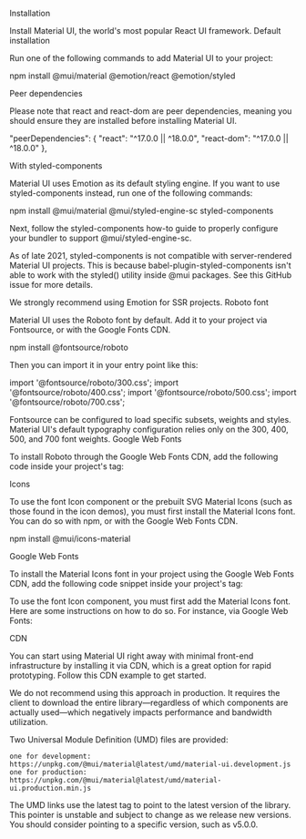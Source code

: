 Installation

Install Material UI, the world's most popular React UI framework.
Default installation

Run one of the following commands to add Material UI to your project:

npm install @mui/material @emotion/react @emotion/styled

Peer dependencies

Please note that react and react-dom are peer dependencies, meaning you should ensure they are installed before installing Material UI.

"peerDependencies": {
  "react": "^17.0.0 || ^18.0.0",
  "react-dom": "^17.0.0 || ^18.0.0"
},

With styled-components

Material UI uses Emotion as its default styling engine. If you want to use styled-components instead, run one of the following commands:

npm install @mui/material @mui/styled-engine-sc styled-components

Next, follow the styled-components how-to guide to properly configure your bundler to support @mui/styled-engine-sc.

As of late 2021, styled-components is not compatible with server-rendered Material UI projects. This is because babel-plugin-styled-components isn't able to work with the styled() utility inside @mui packages. See this GitHub issue for more details.

We strongly recommend using Emotion for SSR projects.
Roboto font

Material UI uses the Roboto font by default. Add it to your project via Fontsource, or with the Google Fonts CDN.

npm install @fontsource/roboto

Then you can import it in your entry point like this:

import '@fontsource/roboto/300.css';
import '@fontsource/roboto/400.css';
import '@fontsource/roboto/500.css';
import '@fontsource/roboto/700.css';

Fontsource can be configured to load specific subsets, weights and styles. Material UI's default typography configuration relies only on the 300, 400, 500, and 700 font weights.
Google Web Fonts

To install Roboto through the Google Web Fonts CDN, add the following code inside your project's tag:

<link rel="preconnect" href="https://fonts.googleapis.com" />
<link rel="preconnect" href="https://fonts.gstatic.com" crossorigin />
<link
  rel="stylesheet"
  href="https://fonts.googleapis.com/css2?family=Roboto:wght@300;400;500;700&display=swap"
/>

Icons

To use the font Icon component or the prebuilt SVG Material Icons (such as those found in the icon demos), you must first install the Material Icons font. You can do so with npm, or with the Google Web Fonts CDN.

npm install @mui/icons-material

Google Web Fonts

To install the Material Icons font in your project using the Google Web Fonts CDN, add the following code snippet inside your project's <head /> tag:

To use the font Icon component, you must first add the Material Icons font. Here are some instructions on how to do so. For instance, via Google Web Fonts:

<link
  rel="stylesheet"
  href="https://fonts.googleapis.com/icon?family=Material+Icons"
/>

CDN

You can start using Material UI right away with minimal front-end infrastructure by installing it via CDN, which is a great option for rapid prototyping. Follow this CDN example to get started.

We do not recommend using this approach in production. It requires the client to download the entire library—regardless of which components are actually used—which negatively impacts performance and bandwidth utilization.

Two Universal Module Definition (UMD) files are provided:

    one for development: https://unpkg.com/@mui/material@latest/umd/material-ui.development.js
    one for production: https://unpkg.com/@mui/material@latest/umd/material-ui.production.min.js

The UMD links use the latest tag to point to the latest version of the library. This pointer is unstable and subject to change as we release new versions. You should consider pointing to a specific version, such as v5.0.0.
